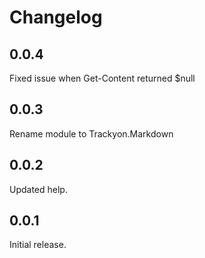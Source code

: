 # Changelog

## 0.0.4

Fixed issue when Get-Content returned $null

## 0.0.3

Rename module to Trackyon.Markdown

## 0.0.2

Updated help.

## 0.0.1

Initial release.